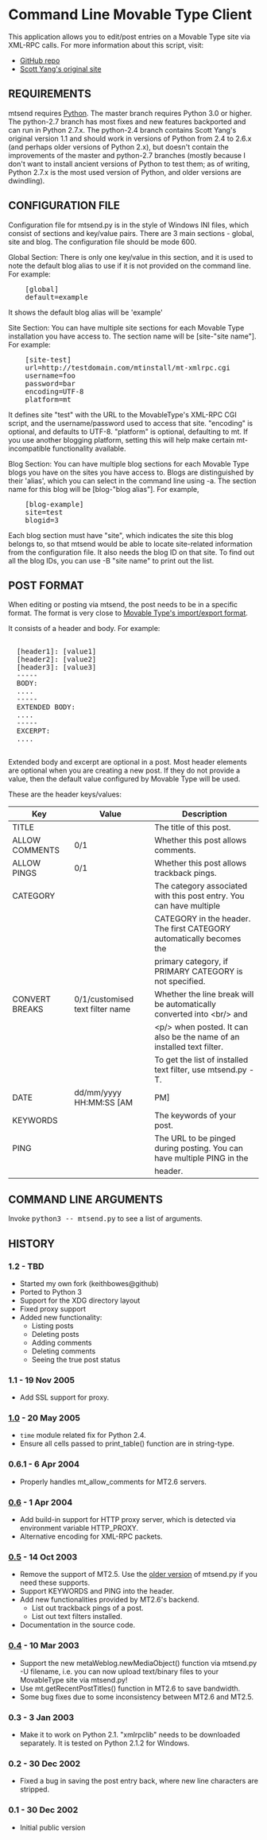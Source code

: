 # Command Line Movable Type Client
This application allows you to edit/post entries on a Movable Type site via
XML-RPC calls. For more information about this script, visit:

* [GitHub repo](https://github.com/keithbowes/mtsend)
* [Scott Yang's original site](https://scott.yang.id.au/2002/12/mtsendpy/)


## REQUIREMENTS
mtsend requires [Python](http://python.org).  The master branch requires Python
3.0 or higher.  The python-2.7 branch has most fixes and new features
backported and can run in Python 2.7.x.  The python-2.4 branch contains Scott
Yang's original version 1.1 and should work in versions of Python from 2.4 to
2.6.x (and perhaps older versions of Python 2.x), but doesn't contain the
improvements of the master and python-2.7 branches (mostly because I don't want
to install ancient versions of Python to test them; as of writing, Python 2.7.x
is the most used version of Python, and older versions are dwindling).


## CONFIGURATION FILE
Configuration file for mtsend.py is in the style of Windows INI files, which
consist of sections and key/value pairs. There are 3 main sections - global,
site and blog. The configuration file should be mode 600.

Global Section:
  There is only one key/value in this section, and it is used to note the
  default blog alias to use if it is not provided on the command line.
  For example:

<pre>
    [global]
    default=example
</pre>

  It shows the default blog alias will be 'example'

Site Section:
  You can have multiple site sections for each Movable Type installation
  you have access to. The section name will be [site-"site name"]. For
  example:
    
<pre>
    [site-test]
    url=http://testdomain.com/mtinstall/mt-xmlrpc.cgi
    username=foo
    password=bar
    encoding=UTF-8
    platform=mt
</pre>

  It defines site "test" with the URL to the MovableType's XML-RPC CGI
  script, and the username/password used to access that site. "encoding" is
  optional, and defaults to UTF-8. "platform" is optional, defaulting to mt.
  If you use another blogging platform, setting this will help make certain
  mt-incompatible functionality available.

Blog Section:
  You can have multiple blog sections for each Movable Type blogs you have
  on the sites you have access to. Blogs are distinguished by their 'alias',
  which you can select in the command line using -a. The section name for
  this blog will be [blog-"blog alias"]. For example,

<pre>
    [blog-example]
    site=test
    blogid=3
</pre>

  Each blog section must have "site", which indicates the site this blog
  belongs to, so that mtsend would be able to locate site-related
  information from the configuration file. It also needs the blog ID on that
  site. To find out all the blog IDs, you can use -B "site name" to print
  out the list.


## POST FORMAT
When editing or posting via mtsend, the post needs to be in a specific format.
The format is very close to [Movable Type's import/export
format](http://movabletype.org/documentation/appendices/import-export-format.htm).

It consists of a header and body. For example:

<pre>

  [header1]: [value1]
  [header2]: [value2]
  [header3]: [value3]
  -----
  BODY:
  ....
  -----
  EXTENDED BODY:
  ....
  -----
  EXCERPT:
  ....

</pre>

Extended body and excerpt are optional in a post. Most header elements are
optional when you are creating a new post. If they do not provide a value,
then the default value configured by Movable Type will be used.

These are the header keys/values:

Key             | Value                           | Description
--------------  | ------------------------------- | -----------
TITLE           |                                 | The title of this post.
ALLOW COMMENTS  | 0/1                             | Whether this post allows comments.
ALLOW PINGS     | 0/1                             | Whether this post allows trackback pings.
CATEGORY        |                                 | The category associated with this post entry. You can have multiple
                |                                 | CATEGORY in the header. The first CATEGORY automatically becomes the
                |                                 | primary category, if PRIMARY CATEGORY is not specified.
CONVERT BREAKS  | 0/1/customised text filter name | Whether the line break will be automatically converted into &lt;br/&gt; and
                |                                 | &lt;p/&gt; when posted. It can also be the name of an installed text filter.
                |                                 | To get the list of installed text filter, use mtsend.py -T.
DATE            | dd/mm/yyyy HH:MM:SS [AM|PM]     | The post date. It might not work if you are creating a new post.
KEYWORDS        |                                 | The keywords of your post.
PING            |                                 | The URL to be pinged during posting. You can have multiple PING in the
                |                                 | header.


## COMMAND LINE ARGUMENTS
Invoke <kbd>python3 \-- mtsend.py</kbd> to see a list of arguments.


## HISTORY

### 1.2 - TBD
+ Started my own fork (keithbowes@github)
+ Ported to Python 3
+ Support for the XDG directory layout
+ Fixed proxy support
+ Added new functionality:
   * Listing posts
   * Deleting posts
   * Adding comments
   * Deleting comments
   * Seeing the true post status

### 1.1 - 19 Nov 2005
+ Add SSL support for proxy.

### [1.0](http://scott.yang.id.au/2005/05/update-mtsendpy-10-has-been-released.html) - 20 May 2005
+ ```time``` module related fix for Python 2.4.
+ Ensure all cells passed to print_table() function are in string-type.

### 0.6.1 - 6 Apr 2004
+ Properly handles mt_allow_comments for MT2.6 servers.

### [0.6](http://scott.yang.id.au/2004/04/update-mtsendpy-06-has-been-released.html) - 1 Apr 2004
+ Add build-in support for HTTP proxy server, which is detected via
  environment variable HTTP_PROXY.
+ Alternative encoding for XML-RPC packets.

### [0.5](http://scott.yang.id.au/2003/10/update-mtsendpy-05-has-been-released.html) - 14 Oct 2003
+ Remove the support of MT2.5. Use the [older version](http://scott.yang.id.au/archives/000132.php) of mtsend.py if you
  need these supports.
+ Support KEYWORDS and PING into the header.
+ Add new functionalities provided by MT2.6's backend.
  - List out trackback pings of a post.
  - List out text filters installed.
+ Documentation in the source code.

### [0.4](http://scott.yang.id.au/2003/03/update-mtsendpy-04-has-been-released.html) - 10 Mar 2003
+ Support the new metaWeblog.newMediaObject() function via mtsend.py -U
  filename, i.e. you can now upload text/binary files to your
  MovableType site via mtsend.py!
+ Use mt.getRecentPostTitles() function in MT2.6 to save bandwidth.
+ Some bug fixes due to some inconsistency between MT2.6 and MT2.5.

### 0.3 - 3 Jan 2003
+ Make it to work on Python 2.1. "xmlrpclib" needs to be downloaded
  separately. It is tested
  on Python 2.1.2 for Windows.
  
### 0.2 - 30 Dec 2002
+ Fixed a bug in saving the post entry back, where new line characters
  are stripped.

### 0.1 - 30 Dec 2002
+ Initial public version
